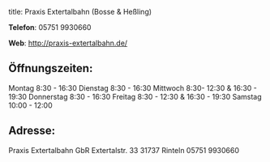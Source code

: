 title: Praxis Extertalbahn (Bosse & Heßling)

**Telefon**: 05751 9930660

**Web**: <http://praxis-extertalbahn.de/>




Öffnungszeiten:
---------------
Montag 8:30 - 16:30
Dienstag 8:30 - 16:30
Mittwoch 8:30- 12:30 & 16:30 - 19:30
Donnerstag 8:30 - 16:30
Freitag 8:30 - 12:30 & 16:30 - 19:30
Samstag 10:00 - 12:00


Adresse:
---------
Praxis Extertalbahn GbR
   Extertalstr. 33
   31737 Rinteln
   05751 9930660

